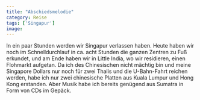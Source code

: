 ```yaml
---
title: "Abschiedsmelodie"
category: Reise
tags: ['Singapur']
image: 
---
```


In ein paar Stunden werden wir Singapur verlassen haben. Heute haben wir noch im Schnelldurchlauf in ca. acht Stunden die ganzen Zentren zu Fuß erkundet, und am Ende haben wir in Little India, wo wir residieren, einen Flohmarkt aufgetan. Da ich des Chinesischen nicht mächtig bin und meine Singapore Dollars nur noch für zwei Thalis und die U-Bahn-Fahrt reichen werden, habe ich nur zwei chinesische Platten aus Kuala Lumpur und Hong Kong erstanden. Aber Musik habe ich bereits genügend aus Sumatra in Form von CDs im Gepäck.